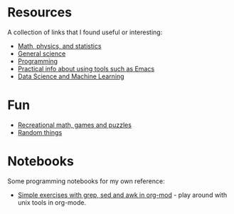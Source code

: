 # Resources

A collection of links that I found useful or interesting:

- [Math, physics, and statistics](math.md)
- [General science](science.md)
- [Programming](programming.md)
- [Practical info about using tools such as Emacs](computer_stuff.md)
- [Data Science and Machine Learning](data_science.md)

# Fun
- [Recreational math, games and puzzles](recreational_math.md)
- [Random things](misc.md)

# Notebooks

Some programming notebooks for my own reference:

- [Simple exercises with grep, sed and awk in org-mod](notes/shell_regexp.org) - play around with unix tools in org-mode.
